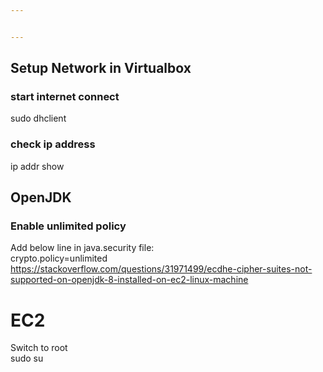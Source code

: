 ```yaml
---


---
```


<h2 id="setup-network-in-virtualbox">Setup Network in Virtualbox</h2>
<h3 id="start-internet-connect">start internet connect</h3>
<p>sudo dhclient</p>
<h3 id="check-ip-address">check ip address</h3>
<p>ip addr show</p>
<h2 id="openjdk">OpenJDK</h2>
<h3 id="enable-unlimited-policy">Enable unlimited policy</h3>
<p>Add below line in java.security file:<br>
crypto.policy=unlimited<br>
<a href="https://stackoverflow.com/questions/31971499/ecdhe-cipher-suites-not-supported-on-openjdk-8-installed-on-ec2-linux-machine">https://stackoverflow.com/questions/31971499/ecdhe-cipher-suites-not-supported-on-openjdk-8-installed-on-ec2-linux-machine</a></p>
<h1 id="ec2">EC2</h1>
<p>Switch to root<br>
sudo su</p>


